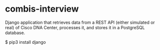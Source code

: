# combis-interview
Django application that retrieves data from a REST API (either simulated or real) of Cisco DNA Center, processes it, and stores it in a PostgreSQL database.

$ pip3 install django